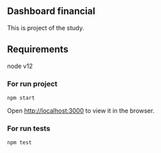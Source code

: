 ## Dashboard financial 

This is project of the study.

## Requirements 

node v12

### For run project

`npm start`

Open [http://localhost:3000](http://localhost:3000) to view it in the browser.

### For run tests

`npm test`
